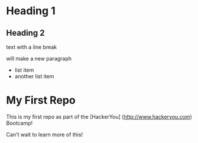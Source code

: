 # Heading 1
## Heading 2

text with a line break

will make a new paragraph

* list item
* another list item

# My First Repo

This is my first repo as part of the [HackerYou] (http://www.hackeryou.com) Bootcamp!

Can't wait to learn more of this!